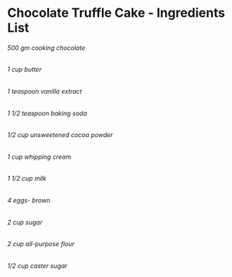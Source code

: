 # Chocolate Truffle Cake - Ingredients List
###### 500 gm cooking chocolate
###### 1 cup butter
###### 1 teaspoon vanilla extract
###### 1 1/2 teaspoon baking soda
###### 1/2 cup unsweetened cocoa powder
###### 1 cup whipping cream
###### 1 1/2 cup milk
###### 4 eggs- brown
###### 2 cup sugar
###### 2 cup all-purpose flour
###### 1/2 cup caster sugar

